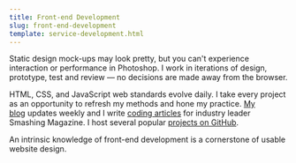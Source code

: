 ```yaml
---
title: Front-end Development
slug: front-end-development
template: service-development.html
---
```


Static design mock-ups may look pretty, but you can't experience interaction or performance in Photoshop. I work in iterations of design, prototype, test and review — no decisions are made away from the browser.

HTML, CSS, and JavaScript web standards evolve daily. I take every project as an opportunity to refresh my methods and hone my practice. [My blog](/blog/) updates weekly and I write [coding articles](http://coding.smashingmagazine.com/author/david-bushell/) for industry leader Smashing Magazine. I host several popular [projects on GitHub](https://github.com/dbushell).

An intrinsic knowledge of front-end development is a cornerstone of usable website design.
